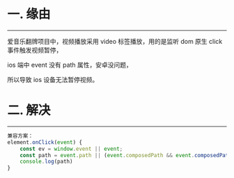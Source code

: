 # **一.  缘由**

---

爱音乐翻牌项目中，视频播放采用 video 标签播放，用的是监听 dom 原生 click 事件触发视频暂停，

ios 端中 event 没有 path 属性，安卓没问题，

所以导致 ios 设备无法暂停视频。

# **二.  解决**

---

```js
兼容方案：
element.onClick(event) {
	const ev = window.event || event;
	const path = event.path || (event.composedPath && event.composedPath())
	console.log(path)
}
```



[引用]: https://blog.csdn.net/qq_39264561/article/details/110084170

